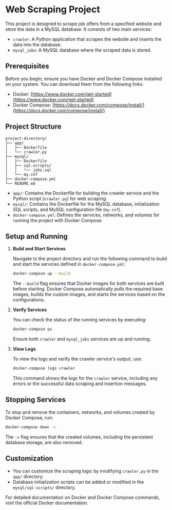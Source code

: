 # Web Scraping Project

This project is designed to scrape job offers from a specified website and store the data in a MySQL database. It consists of two main services:

- `crawler`: A Python application that scrapes the website and inserts the data into the database.
- `mysql_jobs`: A MySQL database where the scraped data is stored.

## Prerequisites

Before you begin, ensure you have Docker and Docker Compose installed on your system. You can download them from the following links:

- Docker: [https://www.docker.com/get-started](https://www.docker.com/get-started)
- Docker Compose: [https://docs.docker.com/compose/install/](https://docs.docker.com/compose/install/)

## Project Structure

```
project-directory/
├── app/
│   ├── Dockerfile
│   └── crawler.py
├── mysql/
│   ├── Dockerfile
│   ├── sql-scripts/
│   │   └── jobs.sql
│   └── my.cnf
├── docker-compose.yml
└── README.md
```

- `app/`: Contains the Dockerfile for building the crawler service and the Python script (`crawler.py`) for web scraping.
- `mysql/`: Contains the Dockerfile for the MySQL database, initialization SQL scripts, and MySQL configuration file (`my.cnf`).
- `docker-compose.yml`: Defines the services, networks, and volumes for running the project with Docker Compose.

## Setup and Running

1. **Build and Start Services**

   Navigate to the project directory and run the following command to build and start the services defined in `docker-compose.yml`:

   ```bash
   docker-compose up --build
   ```

   The `--build` flag ensures that Docker images for both services are built before starting. Docker Compose automatically pulls the required base images, builds the custom images, and starts the services based on the configurations.

2. **Verify Services**

   You can check the status of the running services by executing:

   ```bash
   docker-compose ps
   ```

   Ensure both `crawler` and `mysql_jobs` services are up and running.

3. **View Logs**

   To view the logs and verify the crawler service's output, use:

   ```bash
   docker-compose logs crawler
   ```

   This command shows the logs for the `crawler` service, including any errors or the successful data scraping and insertion messages.

## Stopping Services

To stop and remove the containers, networks, and volumes created by Docker Compose, run:

```bash
docker-compose down -v
```

The `-v` flag ensures that the created volumes, including the persistent database storage, are also removed.

## Customization

- You can customize the scraping logic by modifying `crawler.py` in the `app/` directory.
- Database initialization scripts can be added or modified in the `mysql/sql-scripts/` directory.

For detailed documentation on Docker and Docker Compose commands, visit the official Docker documentation.